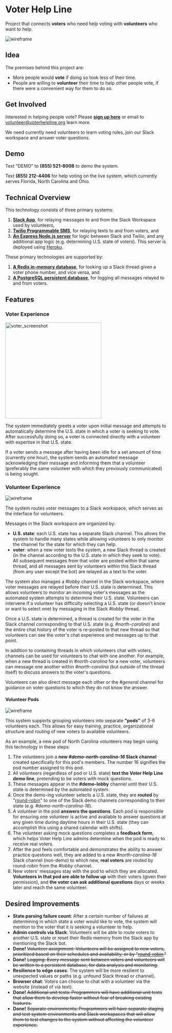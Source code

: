 # Voter Help Line

Project that connects **voters** who need help voting with **volunteers** who want to help.

![wireframe](images/merged3.gif)

## Idea

The premises behind this project are:
- More people would **vote** if doing so took less of their time.
- People are willing to **volunteer** their time to help other people vote, if there were a convenient way for them to do so.

## Get Involved

Interested in helping people vote? Please **[sign up here](https://docs.google.com/forms/d/e/1FAIpQLSdHJsZjKF72ZSmAptYo1et2ZwfUgDfnImqTcwSjDXuXRSsZVQ/viewform)** or email to volunteer@voterhelpline.org learn more.

We need currently need volunteers to learn voting rules, join our Slack workspace and answer voter questions.

## Demo

Text "DEMO" to **(855) 521-8008** to demo the system.

Text **(855) 212-4406** for help voting on the live system, which currently serves Florida, North Carolina and Ohio.

## Technical Overview

This technology consists of three primary systems:

1. [**Slack App**](https://api.slack.com/), for relaying messages to and from the Slack Workspace used by volunteers,
2. [**Twilio Programmable SMS**](https://www.twilio.com/sms), for relaying texts to and from voters, and
3. [**An Express Node.js server**](https://expressjs.com/) for logic between Slack and Twilio, and any additional app logic (e.g. determining U.S. state of voters). This server is deployed using [Heroku](http://heroku.com/).

These primary technologies are supported by:

1. [**A Redis in-memory database**](http://redis.io/), for looking up a Slack thread given a voter phone number, and vice versa, and
2. [**A PostgreSQL persistent database**](https://www.postgresql.org), for logging all messages relayed to and from voters.

## Features

### Voter Experience

<img src="images/voter_screenshot.png" alt="voter_screenshot" width="300"/>

The system immediately greets a voter upon initial message and attempts to automatically determine the U.S. state in which a voter is seeking to vote. After successfully doing so, a voter is connected directly with a volunteer with expertise in that U.S. state.

If a voter sends a message after having been idle for a set amount of time (currently one hour), the system sends an automated message acknowledging their message and informing them that a volunteer (preferably the same volunteer with which they previously communicated) is being sought.

### Volunteer Experience

![wireframe](images/volunteer_screenshot.png)

The system routes voter messages to a Slack workspace, which serves as the interface for volunteers.

Messages in the Slack workspace are organized by:

- **U.S. state**: each U.S. state has a separate Slack channel. This allows the system to handle many states while allowing volunteers to only monitor the channel for the state for which they can help.
- **voter**: when a new voter texts the system, a new Slack thread is created (in the channel according to the U.S. state in which they seek to vote). All subsequent messages from that voter are posted within that same thread, and all messages sent by volunteers within this Slack thread (from any user except the bot) are relayed as a text to the voter.

The system also manages a *#lobby* channel in the Slack workspace, where voter messages are relayed before their U.S. state is determined. This allows volunteers to monitor an incoming voter's messages as the automated system attempts to determine their U.S. state. Volunteers can intervene if a volunteer has difficulty selecting a U.S. state (or doesn't know or want to select one) by messaging in the Slack *#lobby* thread.

Once a U.S. state is determined, a thread is created for the voter in the Slack channel corresponding to that U.S. state (e.g. *#north-carolina*) and the entire chat history of the voter is re-posted to that new thread so that volunteers can see the voter's chat experience and messages up to that point.

In addition to containing threads in which volunteers chat with voters, channels can be used for volunteers to chat with one another. For example, when a new thread is created in *#north-carolina* for a new voter, volunteers can message one another within *#north-carolina* (but outside of the thread itself) to discuss answers to the voter's questions.

Volunteers can also direct message each other or the *#general* channel for guidance on voter questions to which they do not know the answer.

#### Volunteer Pods

![wireframe](images/pod_diagram2.png)

This system supports grouping volunteers into separate **"pods"** of 3-6 volunteers each. This allows for easy training, practice, organizational structure and routing of new voters to available volunteers.

As an example, a new pod of North Carolina volunteers may begin using this technology in these steps:

1. The volunteers join a **new *#demo-north-carolina-16* Slack channel** created specifically for this pod's members. The number 16 signifies the pod number assigned to this pod.
2. All volunteers (regardless of pod or U.S. state) **text the Voter Help Line demo line**, pretending to be voters with mock questions.
3. These messages appear in the **#demo-lobby** channel until their U.S. state is determined by the automated system.
4. Once the demo-ing volunteer selects a U.S. state, they are **routed** by "[round-robin](https://en.wikipedia.org/wiki/Round-robin_scheduling)" to one of the Slack demo channels corresponding to their state (e.g. *#demo-north-carolina-16*).
5. A volunteer in the pod **answers the questions**. Each pod is responsible for ensuring one volunteer is active and available to answer questions at any given time during daytime hours in their U.S. state (they can accomplish this using a shared calendar with shifts).
6. The volunteer asking mock questions completes a **feedback form**, which helps Voter Help Line admins determine when the pod is ready to receive real voters.
7. After the pod feels comfortable and demonstrates the ability to answer practice questions well, they are added to a new *#north-carolina-16* Slack channel (non-demo) to which new, **real voters** are routed by round-robin from the *#lobby* channel.
8. New voters' messages stay with the pod to which they are allocated. **Volunteers in that pod are able to follow up** with their voters (given their permission), and **the voter can ask additional questions** days or weeks later and reach the same volunteer.

## Desired Improvements

- **State parsing failure count**: After a certain number of failures at determining in which state a voter would like to vote, the system will mention to the voter that it is seeking a volunteer to help.
- **Admin controls via Slack**: Volunteers will be able to route voters to another U.S. state or reset their Redis memory from the Slack app by mentioning the Slack bot.
- **Done!** ~~Volunteer assignment: Volunteers will be assigned to new voters, prioritized based on their schedules and availability, or by "[round-robin](https://en.wikipedia.org/wiki/Round-robin_scheduling)."~~
- **Done!** ~~Logging: Every message sent between voters and volunteers will be written to a persistent database, for data analysis and monitoring.~~
- **Resilience to edge cases**: The system will be more resilient to unexpected values or paths (e.g. unfound Slack thread or channel).
- **Browser chat**: Voters can choose to chat with a volunteer via the website (instead of via text).
- **Done!** ~~Additional unit tests: Programmers will have additional unit tests that allow them to develop faster without fear of breaking existing features.~~
- **Done!** ~~Separate environments: Programmers will have separate staging and test system environments and Slack workspaces that will allow them to test changes to the system without affecting the volunteer experience.~~
